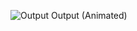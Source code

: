 ![Output](https://github.com/user-attachments/assets/5ec12065-f44f-4fab-8c61-527a45eb1b61)
Output (Animated)
